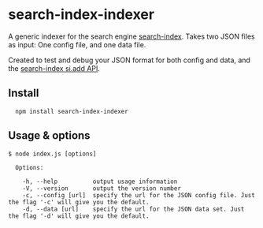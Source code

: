 # search-index-indexer
A generic indexer for the search engine [search-index](https://github.com/fergiemcdowall/search-index). Takes two JSON files as input: One config file, and one data file.

Created to test and debug your JSON format for both config and data, and the [search-index si.add API](https://github.com/fergiemcdowall/search-index/blob/master/doc/API.md#add).


## Install

```console
  npm install search-index-indexer
```

## Usage & options

```console
$ node index.js [options]

  Options:

    -h, --help          output usage information
    -V, --version       output the version number
    -c, --config [url]  specify the url for the JSON config file. Just the flag '-c' will give you the default.
    -d, --data [url]    specify the url for the JSON data set. Just the flag '-d' will give you the default.
```
